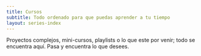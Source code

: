 ```yaml
---
title: Cursos
subtitle: Todo ordenado para que puedas aprender a tu tiempo
layout: series-index
---
```

Proyectos complejos, mini-cursos, playlists o lo que este por venir; todo se encuentra aquí. Pasa y encuentra lo que desees.
